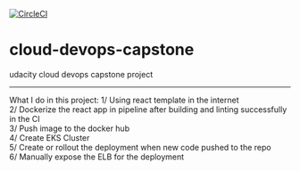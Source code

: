 [![CircleCI](https://dl.circleci.com/status-badge/img/gh/thanhlong1543/cloud-devops-capstone/tree/master.svg?style=svg)](https://dl.circleci.com/status-badge/redirect/gh/thanhlong1543/cloud-devops-capstone/tree/master)

# cloud-devops-capstone
udacity cloud devops capstone project

-------------
What I do in this project:
1/ Using react template in the internet <br />
2/ Dockerize the react app in pipeline after building and linting successfully in the CI<br />
3/ Push image to the docker hub <br />
4/ Create EKS Cluster <br />
5/ Create or rollout the deployment when new code pushed to the repo <br />
6/ Manually expose the ELB for the deployment <br />
